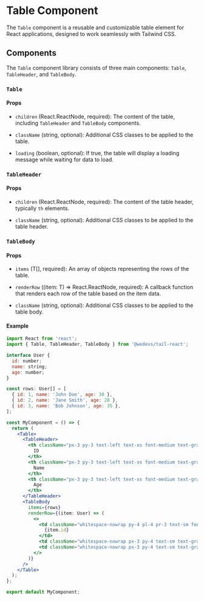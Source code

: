 # Table Component

The `Table` component is a reusable and customizable table element for React applications, designed to work seamlessly with Tailwind CSS.

## Components

The `Table` component library consists of three main components: `Table`, `TableHeader`, and `TableBody`.

### `Table`

#### Props

- `children` (React.ReactNode, required): The content of the table, including `TableHeader` and `TableBody` components.

- `className` (string, optional): Additional CSS classes to be applied to the table.

- `loading` (boolean, optional): If true, the table will display a loading message while waiting for data to load.

### `TableHeader`

#### Props

- `children` (React.ReactNode, required): The content of the table header, typically `th` elements.

- `className` (string, optional): Additional CSS classes to be applied to the table header.

### `TableBody`

#### Props

- `items` (T[], required): An array of objects representing the rows of the table.

- `renderRow` ((item: T) => React.ReactNode, required): A callback function that renders each row of the table based on the item data.

- `className` (string, optional): Additional CSS classes to be applied to the table body.

#### Example

```jsx
import React from 'react';
import { Table, TableHeader, TableBody } from '@wedevs/tail-react';

interface User {
  id: number;
  name: string;
  age: number;
}

const rows: User[] = [
  { id: 1, name: 'John Doe', age: 30 },
  { id: 2, name: 'Jane Smith', age: 28 },
  { id: 3, name: 'Bob Johnson', age: 35 },
];

const MyComponent = () => {
  return (
    <Table>
      <TableHeader>
        <th className="px-3 py-3 text-left text-xs font-medium text-gray-500 uppercase tracking-wider">
          ID
        </th>
        <th className="px-3 py-3 text-left text-xs font-medium text-gray-500 uppercase tracking-wider">
          Name
        </th>
        <th className="px-3 py-3 text-left text-xs font-medium text-gray-500 uppercase tracking-wider">
          Age
        </th>
      </TableHeader>
      <TableBody
        items={rows}
        renderRow={(item: User) => (
          <>
            <td className="whitespace-nowrap py-4 pl-4 pr-3 text-sm font-medium text-gray-900 sm:pl-0">
              {item.id}
            </td>
            <td className="whitespace-nowrap px-3 py-4 text-sm text-gray-500">{item.name}</td>
            <td className="whitespace-nowrap px-3 py-4 text-sm text-gray-500">{item.age}</td>
          </>
        )}
      />
    </Table>
  );
};

export default MyComponent;
```
